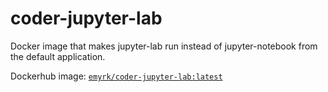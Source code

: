 # coder-jupyter-lab

Docker image that makes jupyter-lab run instead of jupyter-notebook from the default application.

Dockerhub image: [`emyrk/coder-jupyter-lab:latest`](https://hub.docker.com/r/emyrk/coder-jupyter-lab)